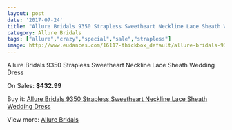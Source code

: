 ```yaml
---
layout: post
date: '2017-07-24'
title: "Allure Bridals 9350 Strapless Sweetheart Neckline Lace Sheath Wedding Dress"
category: Allure Bridals
tags: ["allure","crazy","special","sale","strapless"]
image: http://www.eudances.com/16117-thickbox_default/allure-bridals-9350-strapless-sweetheart-neckline-lace-sheath-wedding-dress.jpg
---
```

Allure Bridals 9350 Strapless Sweetheart Neckline Lace Sheath Wedding Dress

On Sales: **$432.99**
<a href="https://www.eudances.com/en/allure-bridals/4737-allure-bridals-9350-strapless-sweetheart-neckline-lace-sheath-wedding-dress.html"><amp-img layout="responsive" width="600" height="600" src="//www.eudances.com/16117-thickbox_default/allure-bridals-9350-strapless-sweetheart-neckline-lace-sheath-wedding-dress.jpg" alt="Allure Bridals 9350 Strapless Sweetheart Neckline Lace Sheath Wedding Dress 0" /></a>
<a href="https://www.eudances.com/en/allure-bridals/4737-allure-bridals-9350-strapless-sweetheart-neckline-lace-sheath-wedding-dress.html"><amp-img layout="responsive" width="600" height="600" src="//www.eudances.com/16120-thickbox_default/allure-bridals-9350-strapless-sweetheart-neckline-lace-sheath-wedding-dress.jpg" alt="Allure Bridals 9350 Strapless Sweetheart Neckline Lace Sheath Wedding Dress 1" /></a>
<a href="https://www.eudances.com/en/allure-bridals/4737-allure-bridals-9350-strapless-sweetheart-neckline-lace-sheath-wedding-dress.html"><amp-img layout="responsive" width="600" height="600" src="//www.eudances.com/16119-thickbox_default/allure-bridals-9350-strapless-sweetheart-neckline-lace-sheath-wedding-dress.jpg" alt="Allure Bridals 9350 Strapless Sweetheart Neckline Lace Sheath Wedding Dress 2" /></a>
<a href="https://www.eudances.com/en/allure-bridals/4737-allure-bridals-9350-strapless-sweetheart-neckline-lace-sheath-wedding-dress.html"><amp-img layout="responsive" width="600" height="600" src="//www.eudances.com/16118-thickbox_default/allure-bridals-9350-strapless-sweetheart-neckline-lace-sheath-wedding-dress.jpg" alt="Allure Bridals 9350 Strapless Sweetheart Neckline Lace Sheath Wedding Dress 3" /></a>

Buy it: [Allure Bridals 9350 Strapless Sweetheart Neckline Lace Sheath Wedding Dress](https://www.eudances.com/en/allure-bridals/4737-allure-bridals-9350-strapless-sweetheart-neckline-lace-sheath-wedding-dress.html "Allure Bridals 9350 Strapless Sweetheart Neckline Lace Sheath Wedding Dress")

View more: [Allure Bridals](https://www.eudances.com/en/2-allure-bridals "Allure Bridals")